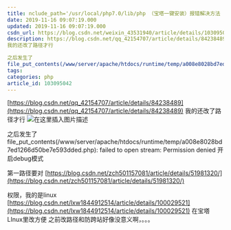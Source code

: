```yaml
---
title: nclude_path='/usr/local/php7.0/lib/php （宝塔一键安装）报错解决方法
date: 2019-11-16 09:07:19.000
updated: 2019-11-16 09:07:19.000
csdn_url: https://blog.csdn.net/weixin_43531940/article/details/103095042
description: https://blog.csdn.net/qq_42154707/article/details/84238489
我的还改了路径才行

之后发生了
file_put_contents(/www/server/apache/htdocs/runtime/temp/a008e8028bd7ed1266d50be7e593dded.php): failed to open stream: Permi...
tags: 
categories: php
article_id: 103095042
---
```

﻿[https://blog.csdn.net/qq_42154707/article/details/84238489](https://blog.csdn.net/qq_42154707/article/details/84238489)
我的还改了路径才行
![在这里插入图片描述](http://img.yayi.site/csdn/20191116085523312.png-watermaskStyle)


之后发生了
file_put_contents(/www/server/apache/htdocs/runtime/temp/a008e8028bd7ed1266d50be7e593dded.php): failed to open stream: Permission denied
开启debug模式

第一路径要对
[https://blog.csdn.net/zch501157081/article/details/51981320/](https://blog.csdn.net/zch501157081/article/details/51981320/)

权限，我的是linux
[https://blog.csdn.net/lxw1844912514/article/details/100029521](https://blog.csdn.net/lxw1844912514/article/details/100029521)
在宝塔LInux里改方便
之前改路径和防跨站好像没意义啊，。。。
